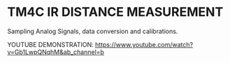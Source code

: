 # TM4C IR DISTANCE MEASUREMENT
 Sampling Analog Signals, data conversion and calibrations.

YOUTUBE DEMONSTRATION: https://www.youtube.com/watch?v=Gb1LwpQNqhM&ab_channel=b
